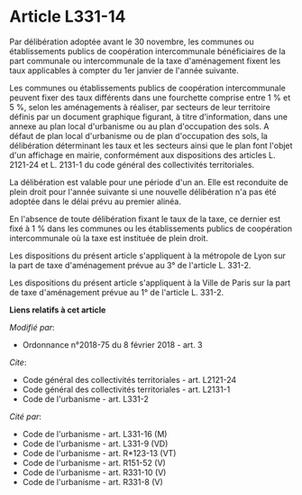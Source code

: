 # Article L331-14

Par délibération adoptée avant le 30 novembre, les communes ou établissements publics de coopération intercommunale
bénéficiaires de la part communale ou intercommunale de la taxe d'aménagement fixent les taux applicables à compter du 1er
janvier de l'année suivante.

Les communes ou établissements publics de coopération intercommunale peuvent fixer des taux différents dans une fourchette
comprise entre 1 % et 5 %, selon les aménagements à réaliser, par secteurs de leur territoire définis par un document
graphique figurant, à titre d'information, dans une annexe au plan local d'urbanisme ou au plan d'occupation des sols. A
défaut de plan local d'urbanisme ou de plan d'occupation des sols, la délibération déterminant les taux et les secteurs ainsi
que le plan font l'objet d'un affichage en mairie, conformément aux dispositions des articles L. 2121-24 et L. 2131-1 du code
général des collectivités territoriales.

La délibération est valable pour une période d'un an. Elle est reconduite de plein droit pour l'année suivante si une
nouvelle délibération n'a pas été adoptée dans le délai prévu au premier alinéa.

En l'absence de toute délibération fixant le taux de la taxe, ce dernier est fixé à 1 % dans les communes ou les
établissements publics de coopération intercommunale où la taxe est instituée de plein droit.

Les dispositions du présent article s'appliquent à la métropole de Lyon sur la part de taxe d'aménagement prévue au 3° de
l'article L. 331-2.

Les dispositions du présent article s'appliquent à la Ville de Paris sur la part de taxe d'aménagement prévue au 1° de
l'article L. 331-2.

**Liens relatifs à cet article**

_Modifié par_:

  - Ordonnance n°2018-75 du 8 février 2018 - art. 3

_Cite_:

  - Code général des collectivités territoriales - art. L2121-24
  - Code général des collectivités territoriales - art. L2131-1
  - Code de l'urbanisme - art. L331-2

_Cité par_:

  - Code de l'urbanisme - art. L331-16 (M)
  - Code de l'urbanisme - art. L331-9 (VD)
  - Code de l'urbanisme - art. R*123-13 (VT)
  - Code de l'urbanisme - art. R151-52 (V)
  - Code de l'urbanisme - art. R331-10 (V)
  - Code de l'urbanisme - art. R331-8 (V)
